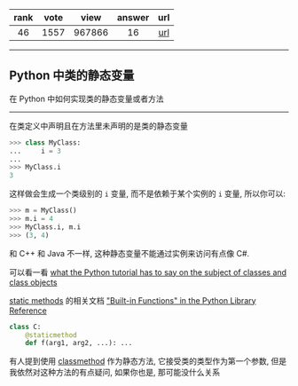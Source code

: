 
| rank | vote | view | answer | url |
|:-:|:-:|:-:|:-:|:-:|
|46|1557|967866|16| [url](http://stackoverflow.com/questions/68645/are-static-class-variables-possible) |
***

## Python 中类的静态变量

在 Python 中如何实现类的静态变量或者方法

***

在类定义中声明且在方法里未声明的是类的静态变量

```python
>>> class MyClass:
...     i = 3
...
>>> MyClass.i
3 
```

这样做会生成一个类级别的 `i` 变量, 而不是依赖于某个实例的 `i` 变量, 所以你可以:

```python
>>> m = MyClass()
>>> m.i = 4
>>> MyClass.i, m.i
>>> (3, 4)
```

和 C++ 和 Java 不一样, 这种静态变量不能通过实例来访问有点像 C#.

可以看一看 [what the Python tutorial has to say on the subject of classes and class objects](https://docs.python.org/2/tutorial/classes.html#class-objects)

[static methods](http://web.archive.org/web/20090214211613/http://pyref.infogami.com/staticmethod) 的相关文档 ["Built-in Functions" in the Python Library Reference](https://docs.python.org/2/library/functions.html#staticmethod)

```python
class C:
    @staticmethod
    def f(arg1, arg2, ...): ...
```

有人提到使用 [classmethod](https://docs.python.org/2/library/functions.html#classmethod) 作为静态方法, 它接受类的类型作为第一个参数, 但是我依然对这种方法的有点疑问, 如果你也是, 那可能没什么关系